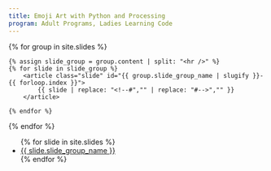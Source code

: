 ```yaml
---
title: Emoji Art with Python and Processing
program: Adult Programs, Ladies Learning Code
---
```


<main>

<section id="slide-content">

{% for group in site.slides %}

<section class="slide-group" id="slide-group-{{ group.slide_group_name | slugify }}" >

    {% assign slide_group = group.content | split: "<hr />" %}
    {% for slide in slide_group %}
        <article class="slide" id="{{ group.slide_group_name | slugify }}-{{ forloop.index }}">
            {{ slide | replace: "<!--#","" | replace: "#-->","" }}
        </article>

    {% endfor %}
</section>

{% endfor %}

</section>

<section id="slide-navigation">
<ul>
{% for slide in site.slides %}
    <li><a href="#{{ slide.slide_group_name | slugify }}">{{ slide.slide_group_name }}</a></li>
{% endfor %}
</ul>
</section>

</main>